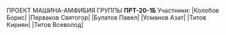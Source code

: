 ПРОЕКТ МАШИНА-АМФИБИЯ ГРУППЫ **ПРТ-20-1Б**
Участники:
  |Колобов Борис|
  |Перваков Святогор|
  |Булатов Павел|
  |Усманов Азат|
  |Титов Кириян|
  |Титов Всеволод|
